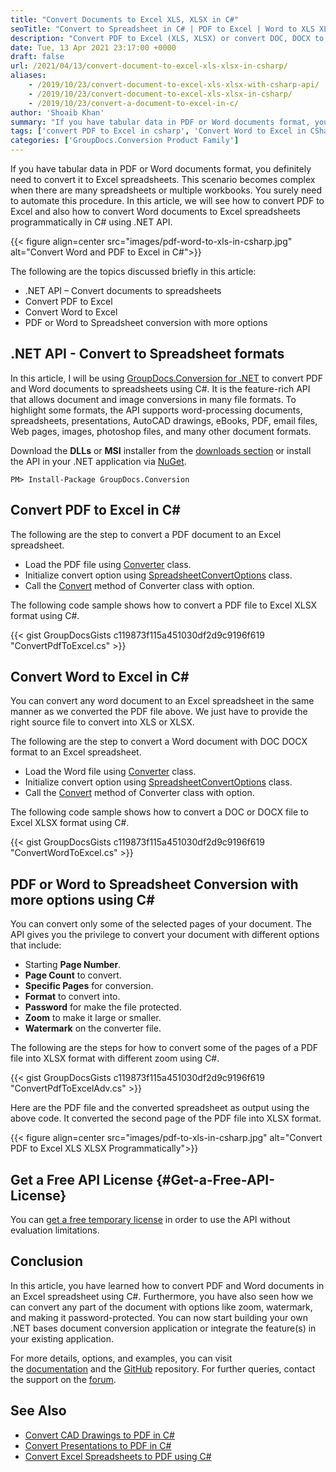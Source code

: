 ```yaml
---
title: "Convert Documents to Excel XLS, XLSX in C#"
seoTitle: "Convert to Spreadsheet in C# | PDF to Excel | Word to XLS XLSX"
description: "Convert PDF to Excel (XLS, XLSX) or convert DOC, DOCX to Excel spreadsheet in C# using document conversion API for .NET. Build your own Conversion App."
date: Tue, 13 Apr 2021 23:17:00 +0000
draft: false
url: /2021/04/13/convert-document-to-excel-xls-xlsx-in-csharp/
aliases:
    - /2019/10/23/convert-document-to-excel-xls-xlsx-with-csharp-api/
    - /2019/10/23/convert-document-to-excel-xls-xlsx-in-csharp/
    - /2019/10/23/convert-a-document-to-excel-in-c/
author: 'Shoaib Khan'
summary: "If you have tabular data in PDF or Word documents format, you definitely need to convert it to Excel spreadsheets. This scenario becomes complex when there are many spreadsheets or multiple workbooks. You surely need to automate this procedure. In this article, we will see how to convert PDF to Excel and also how to convert Word documents to Excel spreadsheet programmatically in C# using .NET API."
tags: ['convert PDF to Excel in csharp', 'Convert Word to Excel in CSharp', 'document conversion', 'PDF to Excel in C#', 'Word to Excel in C#']
categories: ['GroupDocs.Conversion Product Family']
---
```


If you have tabular data in PDF or Word documents format, you definitely need to convert it to Excel spreadsheets. This scenario becomes complex when there are many spreadsheets or multiple workbooks. You surely need to automate this procedure. In this article, we will see how to convert PDF to Excel and also how to convert Word documents to Excel spreadsheets programmatically in C# using .NET API.



{{< figure align=center src="images/pdf-word-to-xls-in-csharp.jpg" alt="Convert Word and PDF to Excel in C#">}}


The following are the topics discussed briefly in this article:

*   .NET API – Convert documents to spreadsheets
*   Convert PDF to Excel
*   Convert Word to Excel
*   PDF or Word to Spreadsheet conversion with more options

## .NET API - Convert to Spreadsheet formats

In this article, I will be using [GroupDocs.Conversion for .NET][2] to convert PDF and Word documents to spreadsheets using C#. It is the feature-rich API that allows document and image conversions in many file formats. To highlight some formats, the API supports word-processing documents, spreadsheets, presentations, AutoCAD drawings, eBooks, PDF, email files, Web pages, images, photoshop files, and many other document formats.

Download the **DLLs** or **MSI** installer from the [downloads section][3] or install the API in your .NET application via [NuGet][4].

```
PM> Install-Package GroupDocs.Conversion
```

## Convert PDF to Excel in C#

The following are the step to convert a PDF document to an Excel spreadsheet.

*   Load the PDF file using [Converter][5] class.
*   Initialize convert option using [SpreadsheetConvertOptions][6] class.
*   Call the [Convert][7] method of Converter class with option.

The following code sample shows how to convert a PDF file to Excel XLSX format using C#.

{{< gist GroupDocsGists c119873f115a451030df2d9c9196f619 "ConvertPdfToExcel.cs" >}}

## Convert Word to Excel in C#

You can convert any word document to an Excel spreadsheet in the same manner as we converted the PDF file above. We just have to provide the right source file to convert into XLS or XLSX.

The following are the step to convert a Word document with DOC DOCX format to an Excel spreadsheet.

*   Load the Word file using [Converter][8] class.
*   Initialize convert option using [SpreadsheetConvertOptions][9] class.
*   Call the [Convert][10] method of Converter class with option.

The following code sample shows how to convert a DOC or DOCX file to Excel XLSX format using C#.

{{< gist GroupDocsGists c119873f115a451030df2d9c9196f619 "ConvertWordToExcel.cs" >}}

## PDF or Word to Spreadsheet Conversion with more options using C#

You can convert only some of the selected pages of your document. The API gives you the privilege to convert your document with different options that include:

*   Starting **Page Number**.
*   **Page Count** to convert.
*   **Specific Pages** for conversion.
*   **Format** to convert into.
*   **Password** for make the file protected.
*   **Zoom** to make it large or smaller.
*   **Watermark** on the converter file.

The following are the steps for how to convert some of the pages of a PDF file into XLSX format with different zoom using C#.

{{< gist GroupDocsGists c119873f115a451030df2d9c9196f619 "ConvertPdfToExcelAdv.cs" >}}

Here are the PDF file and the converted spreadsheet as output using the above code. It converted the second page of the PDF file into XLSX format.



{{< figure align=center src="images/pdf-to-xls-in-csharp.jpg" alt="Convert PDF to Excel XLS XLSX Programmatically">}}


## Get a Free API License {#Get-a-Free-API-License}

You can [get a free temporary license][11] in order to use the API without evaluation limitations.

## Conclusion

In this article, you have learned how to convert PDF and Word documents in an Excel spreadsheet using C#. Furthermore, you have also seen how we can convert any part of the document with options like zoom, watermark, and making it password-protected. You can now start building your own .NET bases document conversion application or integrate the feature(s) in your existing application.

For more details, options, and examples, you can visit the [documentation][12] and the [GitHub][13] repository. For further queries, contact the support on the [forum][14].

## See Also

*   [Convert CAD Drawings to PDF in C#][15]
*   [Convert Presentations to PDF in C#][16]
*   [Convert Excel Spreadsheets to PDF using C#][17]







[1]: https://blog.groupdocs.com/2021/04/13/convert-document-to-excel-xls-xlsx-in-csharp/
[2]: https://products.groupdocs.com/conversion/net
[3]: https://downloads.groupdocs.com/conversion/net
[4]: https://www.nuget.org/packages/groupdocs.conversion
[5]: https://apireference.groupdocs.com/conversion/net/groupdocs.conversion/converter
[6]: https://apireference.groupdocs.com/conversion/net/groupdocs.conversion.options.convert/spreadsheetconvertoptions
[7]: https://apireference.groupdocs.com/conversion/net/groupdocs.conversion/converter/methods/convert/index
[8]: https://apireference.groupdocs.com/conversion/net/groupdocs.conversion/converter
[9]: https://apireference.groupdocs.com/conversion/net/groupdocs.conversion.options.convert/spreadsheetconvertoptions
[10]: https://apireference.groupdocs.com/conversion/net/groupdocs.conversion/converter/methods/convert/index
[11]: https://purchase.groupdocs.com/temporary-license
[12]: https://docs.groupdocs.com/conversion/net
[13]: https://github.com/groupdocs-conversion
[14]: https://forum.groupdocs.com/
[15]: https://blog.groupdocs.com/2020/11/08/convert-cad-drawings-to-pdf-in-csharp/
[16]: https://blog.groupdocs.com/2020/03/05/convert-presentations-pptx-ppt-to-pdf-in-csharp/
[17]: https://blog.groupdocs.com/2021/11/14/convert-excel-spreadsheets-to-pdf-using-csharp/


